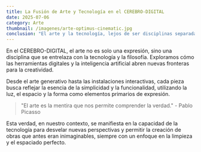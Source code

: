 ```yaml
---
title: La Fusión de Arte y Tecnología en el CEREBRO-DIGITAL
date: 2025-07-06
category: Arte
thumbnail: /imagenes/arte-optimus-cinematic.jpg
conclusion: "El arte y la tecnología, lejos de ser disciplinas separadas, convergen en el CEREBRO-DIGITAL para crear nuevas formas de expresión. Esta fusión no solo enriquece nuestra comprensión del mundo, sino que también impulsa la innovación y la belleza en cada aspecto de nuestro sistema."
---
```


En el CEREBRO-DIGITAL, el arte no es solo una expresión, sino una disciplina que se entrelaza con la tecnología y la filosofía. Exploramos cómo las herramientas digitales y la inteligencia artificial abren nuevas fronteras para la creatividad.

Desde el arte generativo hasta las instalaciones interactivas, cada pieza busca reflejar la esencia de la simplicidad y la funcionalidad, utilizando la luz, el espacio y la forma como elementos primarios de expresión.

> "El arte es la mentira que nos permite comprender la verdad." - Pablo Picasso

Esta verdad, en nuestro contexto, se manifiesta en la capacidad de la tecnología para desvelar nuevas perspectivas y permitir la creación de obras que antes eran inimaginables, siempre con un enfoque en la limpieza y el espaciado perfecto.


